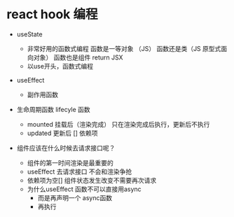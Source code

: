 # react hook 编程
- useState 
    - 非常好用的函数式编程
        函数是一等对象 （JS）
        函数还是类（JS 原型式面向对象）
        函数也是组件 return JSX 
    - 以use开头，函数式编程
- useEffect
    - 副作用函数

- 生命周期函数 lifecyle 函数
    - mounted 挂载后（渲染完成）
      只在渲染完成后执行，更新后不执行
    - updated 更新后 [] 依赖项

- 组件应该在什么时候去请求接口呢？
    - 组件的第一时间渲染是最重要的
    - useEffect 去请求接口
       不会和渲染争抢
    - 依赖项为空[]
      组件状态发生改变不需要再次请求
    - 为什么useEffect 函数不可以直接用async
      - 而是再声明一个 async函数
      - 再执行

    